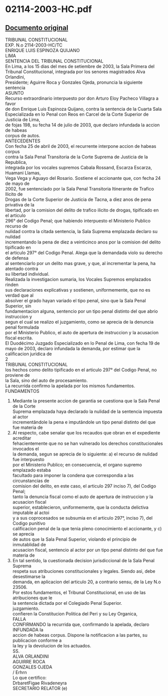 
02114-2003-HC.pdf
=================
  
[Documento original](https://tc.gob.pe/jurisprudencia/2003/02114-2003-HC.pdf)  
---  
TRIBUNAL CONSTITUCIONAL  
EXP. N.o 2114-2003-HC/TC  
ENRIQUE LUIS ESPINOZA QUIJANO  
LIMA  
SENTENCIA DEL TRIBUNAL CONSTITUCIONAL  
En Lima, a los 15 dias del mes de setiembre de 2003, la Sala Primera del  
Tribunal Constitucional, integrada por los senores magistrados Alva Orlandini,  
Presidente; Aguirre Roca y Gonzales Ojeda, pronuncia la siguiente sentencia  
ASUNTO  
Recurso extraordinario interpuesto por don Arturo Eloy Pacheco Villagra a favor  
de don Enrique Luis Espinoza Quijano, contra la sentencia de la Cuarta Sala  
Especializada en lo Penal con Reos en Carcel de la Corte Superior de Justicia de Lima,  
de fojas 198, su fecha 14 de julio de 2003, que declaro infundada la accion de habeas  
corpus de autos.  
ANTECEDENTES  
Con fecha 25 de abril de 2003, el recurrente interpone accion de habeas corpus  
contra la Sala Penal Transitoria de la Corte Suprema de Justicia de la Republica,  
integrada por los vocales supremos Cabala Rossand, Escarza Escarza, Huamani Llamas,  
Vega Vega y Aguayo del Rosario. Sostiene el accionante que, con fecha 24 de mayo de  
2002, fue sentenciado por la Sala Penal Transitoria Itinerante de Trafico Ilicito de  
Drogas de la Corte Superior de Justicia de Tacna, a diez anos de pena privativa de la  
libertad, por la comision del delito de trafico ilicito de drogas, tipificado en el articulo  
296° del Codigo Penal; que habiendo interpuesto el Ministerio Publico recurso de  
nulidad contra la citada sentencia, la Sala Suprema emplazada declaro su nulidad  
incrementando la pena de diez a veinticinco anos por la comision del delito tipificado en  
el articulo 297° del Codigo Penal. Alega que la demandada violo su derecho de defensa  
al sentenciarlo por un delito mas grave, y que, al incrementar la pena, ha atentado contra  
su libertad individual.  
Realizada la investigacion sumaria, los Vocales Supremos emplazados rinden  
sus declaraciones explicativas y sostienen, uniformemente, que no es verdad que al  
absolver el grado hayan variado el tipo penal, sino que la Sala Penal Superior, sin  
fundamentacion alguna, sentencio por un tipo penal distinto del que abrio instruccion y  
segun el cual se realizo el juzgamiento, como se aprecia de la denuncia penal formulada  
por el Ministerio Publico, el auto de apertura de instruccion y la acusacion fiscal escrita.  
El Duodécimo Juzgado Especializado en lo Penal de Lima, con fecha 19 de  
mayo de 2003, declaro infundada la demanda, por estimar que la calificacion juridica de  
2  
TRIBUNAL CONSTITUCIONAL  
los hechos como delito tipificado en el articulo 297° del Codigo Penal, no proviene de  
la Sala, sino del auto de procesamiento.  
La recurrida confirmo la apelada por los mismos fundamentos.  
FUNDAMENTOS  
1. Mediante la presente accion de garantia se cuestiona que la Sala Penal de la Corte  
Suprema emplazada haya declarado la nulidad de la sentencia impuesta al actor  
incrementândole la pena e imputândole un tipo penal distinto del que fue materia de  
2. Al respecto, cabe senalar que los recaudos que obran en el expediente acreditar  
fehacientemente que no se han vulnerado los derechos constitucionales invocados el  
la demanda, segun se aprecia de lo siguiente: a) el recurso de nulidad fue interpuesto  
por el Ministerio Publico; en consecuencia, el organo supremo emplazado estaba  
facultado para imponer la condena que correspondia a las circunstancias de  
comision del delito, en este caso, el articulo 297 inciso 7), del Codigo Penal;  
tanto la denuncia fiscal como el auto de apertura de instruccion y la acusacion fiscal  
superior, establecieron, uniformemente, que la conducta delictiva imputable al actoi  
y a sus coprocesados se subsumia en el articulo 297°, inciso 7), del Codigo punitivo  
calificacion penal de la que tenia pleno conocimiento el accionante, y c) se aprecia  
de autos que la Sala Penal Superior, violando el principio de inmutablidad de  
acusacion fiscal, sentencio al actor por un tipo penal distinto del que fue materia de  
3. En tal sentido, la cuestionada decision jurisdiccional de la Sala Penal Suprema  
respeta sus atribuciones constitucionales y legales. Siendo asi, debe desestimarse la  
demanda, en aplicacion del articulo 20, a contrario sensu, de la Ley N.o 23506.  
Por estos fundamentos, el Tribunal Constitucional, en uso de las atribuciones que le  
la sentencia dictada por el Colegiado Penal Superior.  
juzgamiento.  
confieren la Constitucion Politica del Peri y su Ley Organica,  
FALLA  
CONFIRMANDO la recurrida que, confirmando la apelada, declaro INFUNDADA la  
accion de habeas corpus. Dispone la notificacion a las partes, su publicacion conforme a  
la ley y la devolucion de los actuados.  
SS.  
ALVA ORLANDINI  
AGUIRRE ROCA  
GONZALES OJEDA  
/ Erhrn  
Lo que certifico:  
DrbaretFigae Rivadeneyra  
SECRETARIO RELATOR (e)